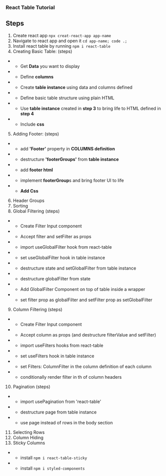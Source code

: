 ### React Table Tutorial

## Steps

1. Create react app `npx creat-react-app app-name`
2. Navigate to react app and open it `cd app-name; code .;`
3. Install react table by running `npm i react-table`
4. Creating Basic Table: (steps)

- - Get **Data** you want to display
- - Define **columns**
- - Create **table instance** using data and columns defined
- - Define basic table structure using plain HTML
- - Use **table instance** created in **step 3** to bring life to HTML defined in **step 4**
- - Include **css**

5. Adding Footer: (steps)

- - add **'Footer'** property in **COLUMNS definition**
- - destructure **'footerGroups'** from **table instance**
- - add **footer html**
- - implement **footerGroup**s and bring footer UI to life
- - **Add Css**

6. Header Groups
7. Sorting
8. Global Filtering (steps)

- - Create Filter Input component
- - Accept filter and setFilter as props
- - import useGlobalFilter hook from react-table
- - set useGlobalFilter hook in table instance
- - destructure state and setGlobalFilter from table instance
- - destructure globalFilter from state
- - Add GlobalFilter Component on top of table inside a wrapper
- - set filter prop as globalFilter and setFilter prop as setGlobalFilter

9. Column Filtering (steps)

- - Create Filter Input component
- - Accept column as props (and destructure filterValue and setFilter)
- - import useFilters hooks from react-table
- - set useFilters hook in table instance
- - set Filters: ColumnFilter in the column definition of each column
- - conditionally render filter in th of column headers

10. Pagination (steps)

- - import usePagination from 'react-table'
- - destructure page from table instance
- - use page instead of rows in the body section

11. Selecting Rows
12. Column Hiding
13. Sticky Columns

- - install `npm i react-table-sticky`
- - install `npm i styled-components`
